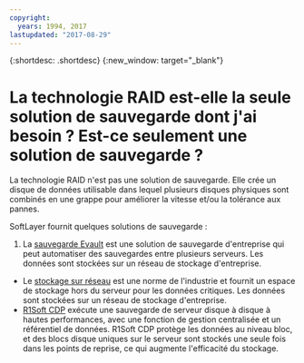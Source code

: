 ```yaml
---
copyright:
  years: 1994, 2017
lastupdated: "2017-08-29"
---
```


{:shortdesc: .shortdesc}
{:new_window: target="_blank"}

# La technologie RAID est-elle la seule solution de sauvegarde dont j'ai besoin ? Est-ce seulement une solution de sauvegarde ?

La technologie RAID n'est pas une solution de sauvegarde. Elle crée un disque de données utilisable dans lequel plusieurs disques physiques sont combinés en une grappe pour améliorer la vitesse et/ou la tolérance aux pannes. 

SoftLayer fournit quelques solutions de sauvegarde :

1. La [sauvegarde Evault](/infrastructure/backup/index.html) est une solution de sauvegarde d'entreprise qui peut automatiser des sauvegardes entre plusieurs serveurs. Les données sont stockées sur un réseau de stockage d'entreprise. 
* Le [stockage sur réseau](/infrastructure/network-attached-storage/nas.html) est une norme de l'industrie et fournit un espace de stockage hors du serveur pour les données critiques. Les données sont stockées sur un réseau de stockage d'entreprise. 
* [R1Soft CDP](/infrastructure/backup/r1soft.html) exécute une sauvegarde de serveur disque à disque à hautes performances, avec une fonction de gestion centralisée et un référentiel de données.
R1Soft CDP protège les données au niveau bloc, et des blocs disque uniques sur le serveur sont stockés une seule fois dans les points de reprise, ce qui augmente l'efficacité du stockage.

